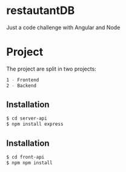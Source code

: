 # restautantDB
Just a code challenge with Angular and Node

# Project
The project are split in two projects:
```bash
1 - Frontend
2 - Backend
```

## Installation
```bash
$ cd server-api
$ npm install express
```

## Installation
```bash
$ cd front-api
$ npm npm install
```
